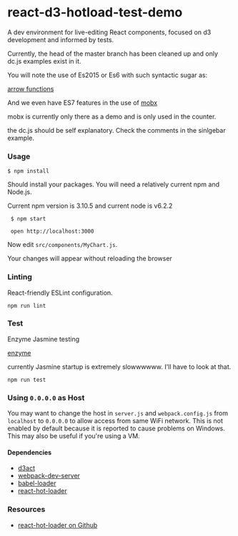 react-d3-hotload-test-demo
=====================

A dev environment for live-editing React components, focused on d3 development and informed by tests.

Currently, the head of the master branch has been cleaned up and only dc.js examples exist in it.

You will note the use of Es2015 or Es6 with such syntactic sugar as:

[arrow functions](https://developer.mozilla.org/en/docs/Web/JavaScript/Reference/Functions/Arrow_functions)

And we even have ES7 features in the use of [mobx](https://github.com/mobxjs/mobx)

mobx is currently only there as a demo and is only used in the counter.

the dc.js should be self explanatory. Check the comments in the sinlgebar example.


### Usage


    $ npm install

Should install your packages. You will need a relatively current npm and Node.js.

Current npm version is 3.10.5 and current node is v6.2.2


     $ npm start

     open http://localhost:3000

Now edit `src/components/MyChart.js`.

Your changes will appear without reloading the browser

### Linting

React-friendly ESLint configuration.

```
npm run lint
```

### Test

Enzyme Jasmine testing

[enzyme](https://github.com/airbnb/enzyme)

currently Jasmine startup is extremely slowwwwww. I'll have to look at that.

```
npm run test
```


### Using `0.0.0.0` as Host

You may want to change the host in `server.js` and `webpack.config.js` from `localhost` to `0.0.0.0` to allow access from same WiFi network. This is not enabled by default because it is reported to cause problems on Windows. This may also be useful if you're using a VM.

#### Dependencies

* [d3act](https://github.com/AnSavvides/d3act)
* [webpack-dev-server](https://github.com/webpack/webpack-dev-server)
* [babel-loader](https://github.com/babel/babel-loader)
* [react-hot-loader](https://github.com/gaearon/react-hot-loader)

### Resources

* [react-hot-loader on Github](https://github.com/gaearon/react-hot-loader)
